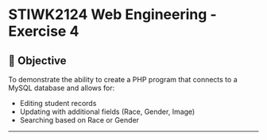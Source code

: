 # STIWK2124 Web Engineering - Exercise 4

## 📌 Objective
To demonstrate the ability to create a PHP program that connects to a MySQL database and allows for:
- Editing student records
- Updating with additional fields (Race, Gender, Image)
- Searching based on Race or Gender

---



